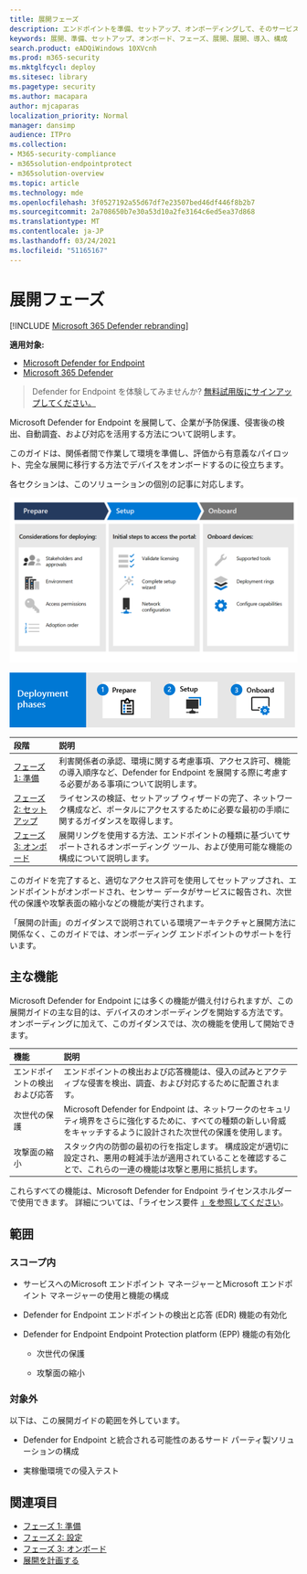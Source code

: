 ```yaml
---
title: 展開フェーズ
description: エンドポイントを準備、セットアップ、オンボーディングして、そのサービスに Microsoft Defender for Endpoint を展開する方法について説明します。
keywords: 展開、準備、セットアップ、オンボード、フェーズ、展開、展開、導入、構成
search.product: eADQiWindows 10XVcnh
ms.prod: m365-security
ms.mktglfcycl: deploy
ms.sitesec: library
ms.pagetype: security
ms.author: macapara
author: mjcaparas
localization_priority: Normal
manager: dansimp
audience: ITPro
ms.collection:
- M365-security-compliance
- m365solution-endpointprotect
- m365solution-overview
ms.topic: article
ms.technology: mde
ms.openlocfilehash: 3f0527192a55d67df7e23507bed46df446f8b2b7
ms.sourcegitcommit: 2a708650b7e30a53d10a2fe3164c6ed5ea37d868
ms.translationtype: MT
ms.contentlocale: ja-JP
ms.lasthandoff: 03/24/2021
ms.locfileid: "51165167"
---
```

# <a name="deployment-phases"></a>展開フェーズ

[!INCLUDE [Microsoft 365 Defender rebranding](../../includes/microsoft-defender.md)]

**適用対象:**
- [Microsoft Defender for Endpoint](https://go.microsoft.com/fwlink/p/?linkid=2154037)
- [Microsoft 365 Defender](https://go.microsoft.com/fwlink/?linkid=2118804)

>Defender for Endpoint を体験してみませんか? [無料試用版にサインアップしてください。](https://www.microsoft.com/microsoft-365/windows/microsoft-defender-atp?ocid=docs-wdatp-assignaccess-abovefoldlink)

Microsoft Defender for Endpoint を展開して、企業が予防保護、侵害後の検出、自動調査、および対応を活用する方法について説明します。 


このガイドは、関係者間で作業して環境を準備し、評価から有意義なパイロット、完全な展開に移行する方法でデバイスをオンボードするのに役立ちます。

各セクションは、このソリューションの個別の記事に対応します。

![表の詳細を含む展開フェーズのイメージ](images/deployment-guide-phases.png)


![展開フェーズの概要: 準備、セットアップ、オンボード](images/phase-diagrams/deployment-phases.png)

|段階 | 説明 | 
|:-------|:-----|
| [フェーズ 1: 準備](prepare-deployment.md)| 利害関係者の承認、環境に関する考慮事項、アクセス許可、機能の導入順序など、Defender for Endpoint を展開する際に考慮する必要がある事項について説明します。 
| [フェーズ 2: セットアップ](production-deployment.md)|  ライセンスの検証、セットアップ ウィザードの完了、ネットワーク構成など、ポータルにアクセスするために必要な最初の手順に関するガイダンスを取得します。 
| [フェーズ 3: オンボード](onboarding.md) | 展開リングを使用する方法、エンドポイントの種類に基づいてサポートされるオンボーディング ツール、および使用可能な機能の構成について説明します。 


このガイドを完了すると、適切なアクセス許可を使用してセットアップされ、エンドポイントがオンボードされ、センサー データがサービスに報告され、次世代の保護や攻撃表面の縮小などの機能が実行されます。



「展開の計画」のガイダンスで説明されている環境アーキテクチャと展開方法に[](deployment-strategy.md)関係なく、このガイドでは、オンボーディング エンドポイントのサポートを行います。 








## <a name="key-capabilities"></a>主な機能

Microsoft Defender for Endpoint には多くの機能が備え付けられますが、この展開ガイドの主な目的は、デバイスのオンボーディングを開始する方法です。 オンボーディングに加えて、このガイダンスでは、次の機能を使用して開始できます。



機能 | 説明 
:---|:---
エンドポイントの検出および応答 | エンドポイントの検出および応答機能は、侵入の試みとアクティブな侵害を検出、調査、および対応するために配置されます。
次世代の保護 | Microsoft Defender for Endpoint は、ネットワークのセキュリティ境界をさらに強化するために、すべての種類の新しい脅威をキャッチするように設計された次世代の保護を使用します。
攻撃面の縮小 |  スタック内の防御の最初の行を指定します。 構成設定が適切に設定され、悪用の軽減手法が適用されていることを確認することで、これらの一連の機能は攻撃と悪用に抵抗します。

これらすべての機能は、Microsoft Defender for Endpoint ライセンスホルダーで使用できます。 詳細については、「ライセンス要件 [」を参照してください](minimum-requirements.md#licensing-requirements)。

## <a name="scope"></a>範囲

### <a name="in-scope"></a>スコープ内

-   サービスへのMicrosoft エンドポイント マネージャーとMicrosoft エンドポイント マネージャーの使用と機能の構成

-   Defender for Endpoint エンドポイントの検出と応答 (EDR) 機能の有効化

-   Defender for Endpoint Endpoint Protection platform (EPP) 機能の有効化

    -   次世代の保護

    -   攻撃面の縮小


### <a name="out-of-scope"></a>対象外

以下は、この展開ガイドの範囲を外しています。

-   Defender for Endpoint と統合される可能性のあるサード パーティ製ソリューションの構成

-   実稼働環境での侵入テスト




## <a name="see-also"></a>関連項目
- [フェーズ 1: 準備](prepare-deployment.md)
- [フェーズ 2: 設定](production-deployment.md)
- [フェーズ 3: オンボード](onboarding.md)
- [展開を計画する](deployment-strategy.md)